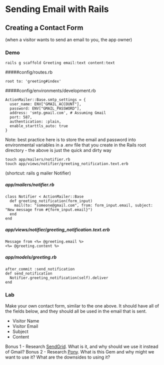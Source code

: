 # Sending Email with Rails

## Creating a Contact Form

(when a visitor wants to send an email to you, the app owner)

### Demo

    rails g scaffold Greeting email:text content:text

#####config/routes.rb

    root to: 'greeting#index'

#####config/environments/development.rb

    ActionMailer::Base.smtp_settings = {
      user_name: ENV["GMAIL_ACCOUNT"],
      password: ENV["GMAIL_PASSWORD"],
      address: 'smtp.gmail.com', # Assuming Gmail
      port: 587,
      authentication: :plain,
      enable_starttls_auto: true
    }

Note: best practice here is to store the email and password into environmental variables in a .env file that you create in the Rails root directory - the above is just the quick and dirty way

    touch app/mailers/notifier.rb
    touch app/views/notifier/greeting_notification.text.erb

(shortcut: rails g mailer Notifier)

##### app/mailers/notifier.rb

    class Notifier < ActionMailer::Base
      def greeting_notification(form_input)
        mail(to: "someone@gmail.com", from: form_input.email, subject: "New message from #{form_input.email}")
      end
    end

##### app/views/notifier/greeting_notification.text.erb

    Message from <%= @greeting.email %>
    <%= @greeting.content %>

##### app/models/greeting.rb

    after_commit :send_notification
    def send_notification
      Notifier.greeting_notification(self).deliver
    end


### Lab

Make your own contact form, similar to the one above. It should have all of the fields below, and they should all be used in the email that is sent.

* Visitor Name
* Visitor Email
* Subject
* Content

Bonus 1 - Research [SendGrid](http://sendgrid.com/). What is it, and why should we use it instead of Gmail?
Bonus 2 - Research [Pony](https://github.com/benprew/pony). What is this Gem and why might we want to use it? What are the downsides to using it? 



